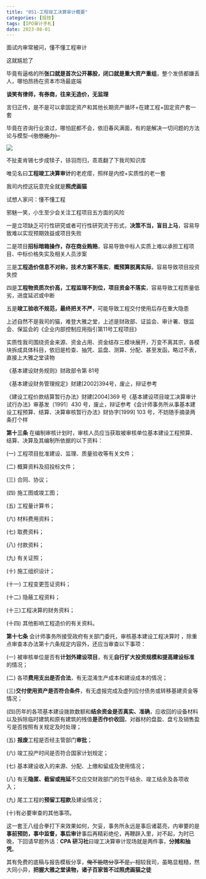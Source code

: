 ```yaml
---
title: "051-工程竣工决算审计概要"
categories: [投技]
tags: [IPO审计手札]
date: 2023-08-01
---
```

面试内审常被问，懂不懂工程审计

这就尴尬了

毕竟有逼格的所**张口就是首次公开募股，闭口就是重大资产重组**，整个发债都嫌丢人，哪怕昂扬在资本市场最底端

**谈笑有律师，有券商，往来无造价，无监理**

言归正传，是不是可以拿固定资产和其他长期资产循环+在建工程+固定资产套一套

毕竟在咨询行业浪过，哪怕屁都不会，依旧春风满面，有的是解决一切问题的方法论与模型~~（忽悠能力）~~

![](https://img.richfan.site/ibank/IPO审计札记/051-工程竣工决算审计概要_1.webp)

不扯麦肯锡七步成犊子，铩羽而归，乖乖翻了下我司知识库

唯见名曰**工程竣工决算审计**的老疙瘩，照样是内控+实质性的老一套

我司内控这玩意完全就是**照虎画猫**

试想人家问：懂不懂工程

邪魅一笑，小生至少会关注工程项目五方面的风险

一是立项缺乏可行性研究或者可行性研究流于形式，**决策不当，盲目上马**，容易导致难以实现预期效益或项目失败

二是项目**招标暗箱操作，存在商业贿赂**，容易导致中标人实质上难以承担工程项目、中标价格失实及相关人员涉案

三是**工程造价信息不对称，技术方案不落实**，**概预算脱离实际**，容易导致项目投资失控

四是**工程物资质次价高，工程监理不到位，项目资金不落实**，容易导致工程质量低劣，进度延迟或中断

五是**竣工验收不规范，最终把关不严**，可能导致工程交付使用后存在重大隐患

上述自然不是我司的猫，难登大雅之堂，上述是财政部、证监会、审计署、银监会、保监会的《企业内部控制应用指引第11号工程项目》

实质性我司围绕资金来源、资金占用、资金结存三模块展开，万变不离其宗，各模块拆成具体科目，依旧是检查、抽凭、监盘、测算、分配、甚至发函，略过不表，直接上大雅之堂读物

《基本建设财务规则》财政部令第 81号

《基本建设财务管理规定》财建[2002]394号，废止，辩证参考

《建设工程价款结算暂行办法》财建[2004]369 号《基本建设项目竣工决算审计试行办法》审基发〔1991〕430 号，废止，辩证参考《会计师事务所从事基本建设工程预算、结算、决算审核暂行办法》财协字[1999] 103 号，不妨随手摘录两条打个样

**第十三条** 在编制审核计划时，审核人员应当获取被审核单位基本建设工程预算、结算、决算及其编制所依据的以下资料：

(一) 工程项目批准建设、监理、质量验收等有关文件；

(二) 概算资料及招投标文件；

(三) 合同、协议；

(四) 施工图或竣工图；

(五) 工程量计算书；

(六) 材料费用资料；

(七) 取费资料；

(八) 付款资料；

(九) 有关证照；

(十) 施工组织设计；

(十一) 工程变更签证资料；

(十二) 隐蔽工程资料；

(十三)工程决算的财务资料；

(十四) 其他影响工程造价的有关资料。

**第十七条** 会计师事务所接受政府有关部门委托，审核基本建设工程决算时 ，除重点审查本办法第十六条规定内容外，还应当审查以下事项：

(一) 被审核单位是否有**计划外建设项目**，有无**自行扩大投资规模和提高建设标准**的情况；

(二) 各项**费用支出是否合法**，有无混淆生产成本和建设成本的情况；

(三)**交付使用资产是否符合条件**，有无虚报完成及虚列应付债务或转移基建资金等情况；

(四)历年的各项基本建设拨款数额和**结余资金是否真实、准确**，应收回的设备材料以及拆除临时建筑和原有建筑的残值**是否作价收回**，对器材的盘盈、盘亏及销售盈亏是否按照有关规定及时处理；

(五) **报废**工程是否经主管部门**审批**；

(六) 竣工投产时间是否符合国家计划规定；

(七) 基本建设收入的来源、分配、上缴和留成及使用情况；

(八) 有无**隐匿、截留或拖延**不交应交财政部门的包干结余、竣工结余及各项收入；

(九) 尾工工程的**预留工程款**及建设情况；

(十)有必要审查的其他事项。

这一套王八组合拳打下来效果如何，欠妥，事务所永远是事后诸葛亮，内审要的是**事前预防，事中监督，事后审计**事后再精彩绝伦，再鞭辟入里，对不起，为时已晚，下回请早题外话：**CPA 研习社**曰竣工决算审计现场就是两件事，**分摊和抽凭**。

其有免费的底稿与报告模板分享，~~俺不能瞎分享不是，~~相较我司，虽略显粗糙，然大同小异，**把握大雅之堂读物，诸子百家皆不过照虎画猫之徒**
